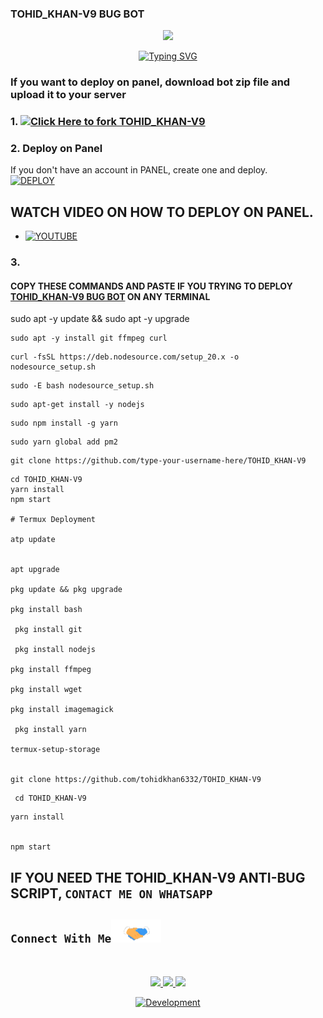 ### TOHID_KHAN-V9 BUG BOT 
   
<p align="center">
<img src="https://telegra.ph/file/042cd0b6121a7923fd5d2.jpg"/> 
<p align="center">
  <a href="https://git.io/typing-svg"><img src="https://readme-typing-svg.demolab.com?font=EB+Garamond&weight=800&size=28&duration=4000&pause=1000&random=false&width=435&lines=+TOHID_KHAN+V9+BUG+BOT-BOT;WHATSAPP+CRASH+x+BUG+BOT;DEVELOPED+BY+TOHID+TEAMS;REALESE+DATE+10%2F9%2F2024." alt="Typing SVG" /></a>
</p>

### If you want to deploy on panel, download bot zip file and upload it to your server 

### 1. <a href="https://github.com/tohidkhan6332/TOHID_KHAN-V9/fork"><img src="https://img.shields.io/badge/FORK-blue" alt="Click Here to fork TOHID_KHAN-V9" width="70"></a>

 ### 2. Deploy on Panel

 If you don't have an account in PANEL, create one and deploy.
    <br>
    <a href='https://bot-hosting.net/?aff=1120843751628226691' target="_blank"><img alt='DEPLOY' src='https://img.shields.io/badge/-DEPLOY-black?style=for-the-badge&logo=bot-hosting.net&logoColor=white'/></a>
    
## WATCH VIDEO ON HOW TO DEPLOY ON PANEL.
* [![YOUTUBE](https://img.shields.io/badge/HOW_TO_DEPLOY-red?style=for-the-badge&logo=youtube&logoColor=white)](https://youtu.be/lKYlMv5hyUk)

### 3.
#### COPY THESE COMMANDS AND PASTE IF YOU TRYING TO DEPLOY [TOHID_KHAN-V9 BUG BOT](https://github.com/tohidkhan6332/TOHID_KHAN-V9) ON ANY TERMINAL
sudo apt -y update && sudo apt -y upgrade
```
sudo apt -y install git ffmpeg curl
```
```
curl -fsSL https://deb.nodesource.com/setup_20.x -o nodesource_setup.sh
```
```
sudo -E bash nodesource_setup.sh
```
```
sudo apt-get install -y nodejs
```
```
sudo npm install -g yarn
```
```
sudo yarn global add pm2
```
```
git clone https://github.com/type-your-username-here/TOHID_KHAN-V9
```
```
cd TOHID_KHAN-V9
yarn install 
npm start
 
# Termux Deployment

atp update
   

apt upgrade

pkg update && pkg upgrade

pkg install bash

 pkg install git

 pkg install nodejs

pkg install ffmpeg

pkg install wget

pkg install imagemagick

 pkg install yarn

termux-setup-storage


git clone https://github.com/tohidkhan6332/TOHID_KHAN-V9
```
```
 cd TOHID_KHAN-V9
```
```
yarn install
 
    
npm start
```

## IF YOU NEED THE TOHID_KHAN-V9 ANTI-BUG SCRIPT, ```CONTACT ME ON WHATSAPP```

## ```Connect With Me```<img src="https://github.com/0xAbdulKhalid/0xAbdulKhalid/raw/main/assets/mdImages/handshake.gif" width ="80"></h1> 
 <br> 
<p align="center">
<a href="https://wa.me/917849917350"><img src="https://img.shields.io/badge/Contact TOHID_TECH_TEAM-25D366?style=for-the-badge&logo=whatsapp&logoColor=white" />
<a href="https://whatsapp.com/channel/0029VaGyP933bbVC7G0x0i2T"><img src="https://img.shields.io/badge/Join Official Channel-25D366?style=for-the-badge&logo=whatsapp&logoColor=white" />
<a href="https://www.youtube.com/@tohidkhan_6332"><img src="https://img.shields.io/badge/Subscribe-ff0000?style=for-the-badge&logo=youtube&logoColor=ff000000&link=https://www.youtube.com/@tohidkhan_6332" /><br>
<p align="center">
<img alt="Development" width="250" src="https://media2.giphy.com/media/W9tBvzTXkQopi/giphy.gif?cid=6c09b952xu6syi1fyqfyc04wcfk0qvqe8fd7sop136zxfjyn&ep=v1_internal_gif_by_id&rid=giphy.gif&ct=g" /> </p>
 
